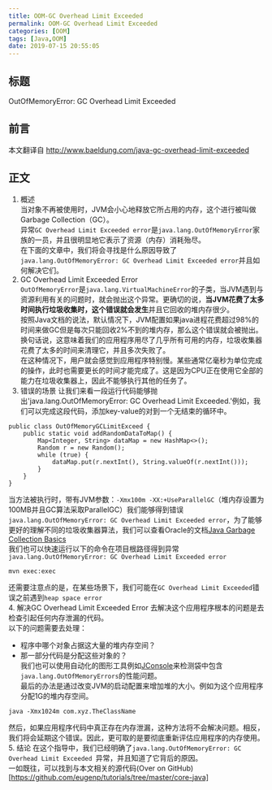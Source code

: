 ```yaml
---
title: OOM-GC Overhead Limit Exceeded
permalink: OOM-GC Overhead Limit Exceeded
categories: [OOM]
tags: [Java,OOM]
date: 2019-07-15 20:55:05
---
```


## 标题
OutOfMemoryError: GC Overhead Limit Exceeded

## 前言
本文翻译自 http://www.baeldung.com/java-gc-overhead-limit-exceeded 

## 正文

1. 概述  
当对象不再被使用时，JVM会小心地释放它所占用的内存，这个进行被叫做Garbage Collection（GC）。    
异常`GC Overhead Limit Exceeded error`是`java.lang.OutOfMemoryError`家族的一员，并且很明显地它表示了资源（内存）消耗殆尽。  
在下面的文章中，我们将会寻找是什么原因导致了`java.lang.OutOfMemoryError: GC Overhead Limit Exceeded error`并且如何解决它们。  
2. GC Overhead Limit Exceeded Error  
`OutOfMemoryError`是`java.lang.VirtualMachineError`的子类，当JVM遇到与资源利用有关的问题时，就会抛出这个异常。更确切的说，**当JVM花费了太多时间执行垃圾收集时，这个错误就会发生**并且它回收的堆内存很少。  
按照Java文档的说法，默认情况下，JVM配置如果java进程花费超过98%的时间来做GC但是每次只能回收2%不到的堆内存，那么这个错误就会被抛出。换句话说，这意味着我们的应用程序用尽了几乎所有可用的内存，垃圾收集器花费了太多的时间来清理它，并且多次失败了。  
在这种情况下，用户就会感觉到应用程序特别慢。某些通常亿毫秒为单位完成的操作，此时也需要更长的时间才能完成了。这是因为CPU正在使用它全部的能力在垃圾收集器上，因此不能够执行其他的任务了。  
3. 错误的场景
让我们来看一段运行代码能够抛出'java.lang.OutOfMemoryError: GC Overhead Limit Exceeded.'例如，我们可以完成这段代码，添加key-value的对到一个无结束的循环中。
```
public class OutOfMemoryGCLimitExceed {
    public static void addRandomDataToMap() {
        Map<Integer, String> dataMap = new HashMap<>();
        Random r = new Random();
        while (true) {
            dataMap.put(r.nextInt(), String.valueOf(r.nextInt()));
        }
    }
}
```
当方法被执行时，带有JVM参数：`-Xmx100m -XX:+UseParallelGC`（堆内存设置为100MB并且GC算法采取ParallelGC）我们能够得到错误` java.lang.OutOfMemoryError: GC Overhead Limit Exceeded error`，为了能够更好的理解不同的垃圾收集器算法，我们可以查看Oracle的文档[Java Garbage Collection Basics](http://www.oracle.com/webfolder/technetwork/tutorials/obe/java/gc01/index.html)  
我们也可以快速运行以下的命令在项目根路径得到异常` java.lang.OutOfMemoryError: GC Overhead Limit Exceeded error`
```
mvn exec:exec
```
还需要注意点的是，在某些场景下，我们可能在`GC Overhead Limit Exceeded`错误之前遇到`heap space error`  
4. 解决GC Overhead Limit Exceeded Error
去解决这个应用程序根本的问题是去检查引起任何内存泄漏的代码。  
以下的问题需要去处理：
- 程序中哪个对象占据这大量的堆内存空间？
- 那一部分代码是分配这些对象的？  
我们也可以使用自动化的图形工具例如[JConsole](https://docs.oracle.com/javase/7/docs/technotes/guides/management/jconsole.html)来检测袋中包含`java.lang.OutOfMemoryErrors`的性能问题。  
最后的办法是通过改变JVM的启动配置来增加堆的大小。例如为这个应用程序分配1G的堆内存空间。
```
java -Xmx1024m com.xyz.TheClassName
```
然后，如果应用程序代码中真正存在内存泄漏，这种方法将不会解决问题。相反，我们将会延期这个错误。因此，更可取的是要彻底重新评估应用程序的内存使用。  
5. 结论
在这个指导中，我们已经明确了`java.lang.OutOfMemoryError: GC Overhead Limit Exceeded `异常，并且知道了它背后的原因。  
一如既往，可以找到与本文相关的源代码(Over on GitHub)[https://github.com/eugenp/tutorials/tree/master/core-java]
